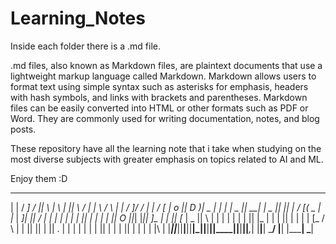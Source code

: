 # Learning_Notes

Inside each folder there is a .md file.

.md files, also known as Markdown files, are plaintext documents that use a lightweight markup language called Markdown. Markdown allows users to format text using simple syntax such as asterisks for emphasis, headers with hash symbols, and links with brackets and parentheses. Markdown files can be easily converted into HTML or other formats such as PDF or Word. They are commonly used for writing documentation, notes, and blog posts.

These repository have all the learning note that i take when studying on the most diverse subjects with greater emphasis on topics related to AI and ML.

Enjoy them :D


 _        ___   ____  ____   ____   ____  ____    ____      ____    ___   ______    ___  _____
| |      /  _] /    ||    \ |    \ |    ||    \  /    |    |    \  /   \ |      |  /  _]/ ___/
| |     /  [_ |  o  ||  D  )|  _  | |  | |  _  ||   __|    |  _  ||     ||      | /  [_(   \_ 
| |___ |    _]|     ||    / |  |  | |  | |  |  ||  |  |    |  |  ||  O  ||_|  |_||    _]\__  |
|     ||   [_ |  _  ||    \ |  |  | |  | |  |  ||  |_ |    |  |  ||     |  |  |  |   [_ /  \ |
|     ||     ||  |  ||  .  \|  |  | |  | |  |  ||     |    |  |  ||     |  |  |  |     |\    |
|_____||_____||__|__||__|\_||__|__||____||__|__||___,_|    |__|__| \___/   |__|  |_____| \___|
                                                                                              
